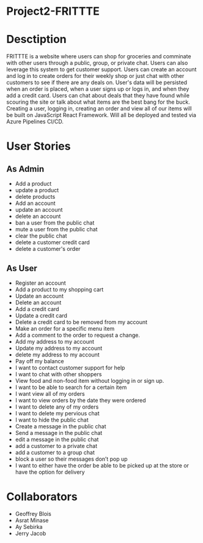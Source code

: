 # Project2-FRITTTE

# Desctiption
FRITTTE is a website where users can shop for groceries and comminate with other users through a public, group, or private chat. Users can also leverage this system to get customer support. Users can create an account and log in to create orders for their weekly shop or just chat with other customers to see if there are any deals on. User's data will be persisted when an order is placed, when a user signs up or logs in, and when they add a credit card. Users can chat about deals that they have found while scouring the site or talk about what items are the best bang for the buck. Creating a user, logging in, creating an order and view all of our items will be built on JavaScript React Framework. Will all be deployed and tested via Azure Pipelines CI/CD.


# User Stories

## As Admin
 - Add a product
 - update a product
 - delete products
 - Add an account
 - update an account
 - delete an account
 - ban a user from the public chat
 - mute a user from the public chat
 - clear the public chat
 - delete a customer credit card
 - delete a customer's order
## As User
 - Register an account
 - Add a product to my shopping cart
 - Update an account
 - Delete an account
 - Add a credit card
 - Update a credit card
 - Delete a credit card to be removed from my account
 - Make an order for a specific menu item
 - Add a comment to the order to request a change.
 - Add my address to my account
 - Update my address to my account
 - delete my address to my account
 - Pay off my balance
 - I want to contact customer support for help
 - I want to chat with other shoppers
 - View food and non-food item without logging in or sign up.
 - I want to be able to search for a certain item
 - I want view all of my orders
 - I want to view orders by the date they were ordered
 - I want to delete any of my orders
 - I want to delete my pervious chat
 - I want to hide the public chat
 - Create a message in the public chat
 - Send a message in the public chat
 - edit a message in the public chat
 - add a customer to a private chat
 - add a customer to a group chat
 - block a user so their messages don’t pop up
 - I want to either have the order be able to be picked up at the store or have the option for delivery

# Collaborators
- Geoffrey Blois
- Asrat Minase
- Ay Sebirka
- Jerry Jacob

